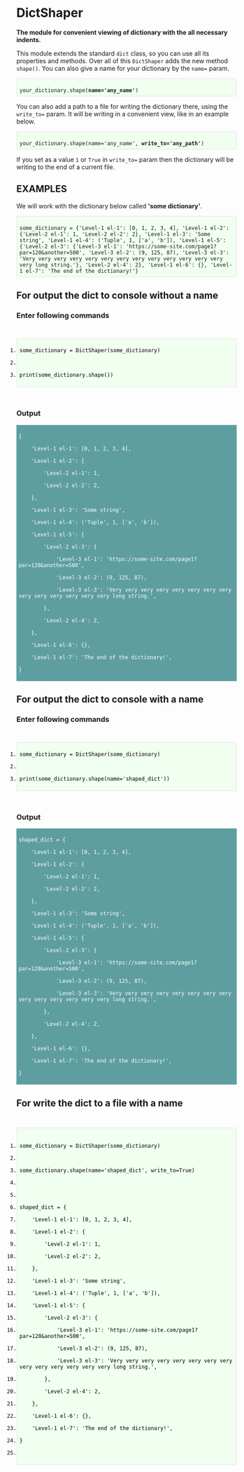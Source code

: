 <h1>DictShaper</h1>

<p><b>The module for convenient viewing of dictionary 
with the all necessary indents.</b></p>

<p>This module extends the standard <code>dict</code> class, so you can
use all its properties and methods. Over all of this <code>DictShaper</code>
adds the new method <code>shape()</code>. You can also give a name for your
dictionary by the <code>name=</code> param.</p>
<p style="padding: 5px; border: solid 2px #eee; background: #F0FFF0;"><code style="background: none; padding: 0;">
your_dictionary.shape(<b>name='any_name'</b>)
</code></p>
<p>You can also add a path to a file for writing the dictionary there,
using the <code>write_to=</code> param. It will be writing in a convenient view,
like in an example below.</p>
<p style="padding: 5px; border: solid 2px #eee; background: #F0FFF0;"><code style="background: none; padding: 0;">
your_dictionary.shape(name='any_name', <b>write_to='any_path'</b>)
</code></p>
<p>If you set as a value <code>1</code> or <code>True</code> in <code>write_to=</code> param then the
dictionary will be writing to the end of a current file.</p>

<h2>EXAMPLES</h2>

<p>We will work with the dictionary below called <b>'some dictionary'</b>.</p>

<p style="padding: 5px; border: solid 2px #eee; background: #F0FFF0;"><code style="background: none; padding: 0;">
some_dictionary = {'Level-1 el-1': [0, 1, 2, 3, 4], 'Level-1 el-2': {'Level-2 el-1': 1, 'Level-2 el-2': 2}, 'Level-1 el-3': 'Some string', 'Level-1 el-4': ('Tuple', 1, ['a', 'b']), 'Level-1 el-5': {'Level-2 el-3': {'Level-3 el-1': 'https://some-site.com/page1?par=120&another=500', 'Level-3 el-2': (9, 125, 87), 'Level-3 el-3': 'Very very very very very very very very very very very very very very long string.'}, 'Level-2 el-4': 2}, 'Level-1 el-6': {}, 'Level-1 el-7': 'The end of the dictionary!'}
</code></p>

<h2>For output the dict to console without a name</h2>

<h3>Enter following commands</h3>

<code style="background: none; padding: 0;">
<ol style="padding: 5px; border: solid 2px #eee; background: #F0FFF0; color: #000000;">
<li>some_dictionary = DictShaper(some_dictionary)</li>
<li></li>
<li>print(some_dictionary.shape())</li>
</ol>
</code>

<h3>Output</h3>

<p style="background: #5F9EA0; padding: 5px;">
<code style="background: none; color: #fff; padding:0;">
{<br>
&nbsp;&nbsp;&nbsp;&nbsp;'Level-1 el-1': [0, 1, 2, 3, 4],<br>
&nbsp;&nbsp;&nbsp;&nbsp;'Level-1 el-2': {<br>
&nbsp;&nbsp;&nbsp;&nbsp;&nbsp;&nbsp;&nbsp;&nbsp;'Level-2 el-1': 1,<br>
&nbsp;&nbsp;&nbsp;&nbsp;&nbsp;&nbsp;&nbsp;&nbsp;'Level-2 el-2': 2,<br>
&nbsp;&nbsp;&nbsp;&nbsp;},<br>
&nbsp;&nbsp;&nbsp;&nbsp;'Level-1 el-3': 'Some string',<br>
&nbsp;&nbsp;&nbsp;&nbsp;'Level-1 el-4': ('Tuple', 1, ['a', 'b']),<br>
&nbsp;&nbsp;&nbsp;&nbsp;'Level-1 el-5': {<br>
&nbsp;&nbsp;&nbsp;&nbsp;&nbsp;&nbsp;&nbsp;&nbsp;'Level-2 el-3': {<br>
&nbsp;&nbsp;&nbsp;&nbsp;&nbsp;&nbsp;&nbsp;&nbsp;&nbsp;&nbsp;&nbsp;&nbsp;'Level-3 el-1': 'https://some-site.com/page1?par=120&another=500',<br/>
&nbsp;&nbsp;&nbsp;&nbsp;&nbsp;&nbsp;&nbsp;&nbsp;&nbsp;&nbsp;&nbsp;&nbsp;'Level-3 el-2': (9, 125, 87),<br>
&nbsp;&nbsp;&nbsp;&nbsp;&nbsp;&nbsp;&nbsp;&nbsp;&nbsp;&nbsp;&nbsp;&nbsp;'Level-3 el-3': 'Very very very very very very very very very very very very very very long string.',<br>
&nbsp;&nbsp;&nbsp;&nbsp;&nbsp;&nbsp;&nbsp;&nbsp;},<br>
&nbsp;&nbsp;&nbsp;&nbsp;&nbsp;&nbsp;&nbsp;&nbsp;'Level-2 el-4': 2,<br>
&nbsp;&nbsp;&nbsp;&nbsp;},<br>
&nbsp;&nbsp;&nbsp;&nbsp;'Level-1 el-6': {},<br>
&nbsp;&nbsp;&nbsp;&nbsp;'Level-1 el-7': 'The end of the dictionary!',<br>
}<br>
</code></p>

<h2>For output the dict to console with a name</h2>

<h3>Enter following commands</h3>

<code style="background: none; padding: 0;">
<ol style="padding: 5px; border: solid 2px #eee; background: #F0FFF0; color: #000000;">
<li>some_dictionary = DictShaper(some_dictionary)</li>
<li></li>
<li>print(some_dictionary.shape(name='shaped_dict'))</li>
</ol>
</code>

<h3>Output</h3>

<p style="background: #5F9EA0; padding: 5px;">
<code style="background: none; color: #fff; padding:0;">
shaped_dict = {<br>
&nbsp;&nbsp;&nbsp;&nbsp;'Level-1 el-1': [0, 1, 2, 3, 4],<br>
&nbsp;&nbsp;&nbsp;&nbsp;'Level-1 el-2': {<br>
&nbsp;&nbsp;&nbsp;&nbsp;&nbsp;&nbsp;&nbsp;&nbsp;'Level-2 el-1': 1,<br>
&nbsp;&nbsp;&nbsp;&nbsp;&nbsp;&nbsp;&nbsp;&nbsp;'Level-2 el-2': 2,<br>
&nbsp;&nbsp;&nbsp;&nbsp;},<br>
&nbsp;&nbsp;&nbsp;&nbsp;'Level-1 el-3': 'Some string',<br>
&nbsp;&nbsp;&nbsp;&nbsp;'Level-1 el-4': ('Tuple', 1, ['a', 'b']),<br>
&nbsp;&nbsp;&nbsp;&nbsp;'Level-1 el-5': {<br>
&nbsp;&nbsp;&nbsp;&nbsp;&nbsp;&nbsp;&nbsp;&nbsp;'Level-2 el-3': {<br>
&nbsp;&nbsp;&nbsp;&nbsp;&nbsp;&nbsp;&nbsp;&nbsp;&nbsp;&nbsp;&nbsp;&nbsp;'Level-3 el-1': 'https://some-site.com/page1?par=120&another=500',<br/>
&nbsp;&nbsp;&nbsp;&nbsp;&nbsp;&nbsp;&nbsp;&nbsp;&nbsp;&nbsp;&nbsp;&nbsp;'Level-3 el-2': (9, 125, 87),<br>
&nbsp;&nbsp;&nbsp;&nbsp;&nbsp;&nbsp;&nbsp;&nbsp;&nbsp;&nbsp;&nbsp;&nbsp;'Level-3 el-3': 'Very very very very very very very very very very very very very very long string.',<br>
&nbsp;&nbsp;&nbsp;&nbsp;&nbsp;&nbsp;&nbsp;&nbsp;},<br>
&nbsp;&nbsp;&nbsp;&nbsp;&nbsp;&nbsp;&nbsp;&nbsp;'Level-2 el-4': 2,<br>
&nbsp;&nbsp;&nbsp;&nbsp;},<br>
&nbsp;&nbsp;&nbsp;&nbsp;'Level-1 el-6': {},<br>
&nbsp;&nbsp;&nbsp;&nbsp;'Level-1 el-7': 'The end of the dictionary!',<br>
}<br>
</code></p>

<h2>For write the dict to a file with a name</h2>

<code style="background: none; padding: 0;">
<ol style="padding: 5px; border: solid 2px #eee; background: #F0FFF0; color: #000000;">

<li>some_dictionary = DictShaper(some_dictionary)</li>
<li></li>
<li>some_dictionary.shape(name='shaped_dict', write_to=True)</li>
<li></li>
<li></li>
<li>shaped_dict = {</li>
<li>&nbsp;&nbsp;&nbsp;&nbsp;'Level-1 el-1': [0, 1, 2, 3, 4],</li>
<li>&nbsp;&nbsp;&nbsp;&nbsp;'Level-1 el-2': {</li>
<li>&nbsp;&nbsp;&nbsp;&nbsp;&nbsp;&nbsp;&nbsp;&nbsp;'Level-2 el-1': 1,</li>
<li>&nbsp;&nbsp;&nbsp;&nbsp;&nbsp;&nbsp;&nbsp;&nbsp;'Level-2 el-2': 2,</li>
<li>&nbsp;&nbsp;&nbsp;&nbsp;},</li>
<li>&nbsp;&nbsp;&nbsp;&nbsp;'Level-1 el-3': 'Some string',</li>
<li>&nbsp;&nbsp;&nbsp;&nbsp;'Level-1 el-4': ('Tuple', 1, ['a', 'b']),</li>
<li>&nbsp;&nbsp;&nbsp;&nbsp;'Level-1 el-5': {</li>
<li>&nbsp;&nbsp;&nbsp;&nbsp;&nbsp;&nbsp;&nbsp;&nbsp;'Level-2 el-3': {</li>
<li>&nbsp;&nbsp;&nbsp;&nbsp;&nbsp;&nbsp;&nbsp;&nbsp;&nbsp;&nbsp;&nbsp;&nbsp;'Level-3 el-1': 'https://some-site.com/page1?par=120&another=500',</li>
<li>&nbsp;&nbsp;&nbsp;&nbsp;&nbsp;&nbsp;&nbsp;&nbsp;&nbsp;&nbsp;&nbsp;&nbsp;'Level-3 el-2': (9, 125, 87),</li>
<li>&nbsp;&nbsp;&nbsp;&nbsp;&nbsp;&nbsp;&nbsp;&nbsp;&nbsp;&nbsp;&nbsp;&nbsp;'Level-3 el-3': 'Very very very very very very very very very very very very very very long string.',</li>
<li>&nbsp;&nbsp;&nbsp;&nbsp;&nbsp;&nbsp;&nbsp;&nbsp;},</li>
<li>&nbsp;&nbsp;&nbsp;&nbsp;&nbsp;&nbsp;&nbsp;&nbsp;'Level-2 el-4': 2,</li>
<li>&nbsp;&nbsp;&nbsp;&nbsp;},</li>
<li>&nbsp;&nbsp;&nbsp;&nbsp;'Level-1 el-6': {},</li>
<li>&nbsp;&nbsp;&nbsp;&nbsp;'Level-1 el-7': 'The end of the dictionary!',</li>
<li>}</li>
<li></li>
</ol>
</code>